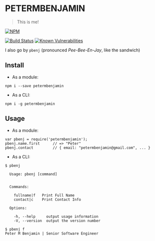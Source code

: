 # PETERMBENJAMIN
> This is me!  

[![NPM](https://nodei.co/npm/petermbenjamin.png?downloads=true)](https://nodei.co/npm/petermbenjamin/)

[![Build Status](https://travis-ci.org/petermbenjamin/npm-petermbenjamin.svg?branch=master)](https://travis-ci.org/petermbenjamin/npm-petermbenjamin)
[![Known Vulnerabilities](https://snyk.io/test/npm/petermbenjamin/badge.svg?style=flat-square)](https://snyk.io/test/npm/petermbenjamin)

I also go by `pbenj` (pronounced _Pee-Bee-En-Jay_, like the sandwich)

## Install
- As a module:
```
npm i --save petermbenjamin
```

- As a CLI:
```
npm i -g petermbenjamin
```

## Usage
- As a module:
```
var pbenj = require('petermbenjamin');
pbenj.name.first      // => "Peter"
pbenj.contact         // { email: "petermbenjamin@gmail.com", ... }
```

- As a CLI:
```
$ pbenj

  Usage: pbenj [command]


  Commands:

    fullname|f   Print Full Name
    contact|c    Print Contact Info

  Options:

    -h, --help     output usage information
    -V, --version  output the version number

$ pbenj f
Peter M Benjamin | Senior Software Engineer
```

